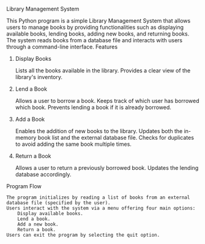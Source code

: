 Library Management System

This Python program is a simple Library Management System that allows users to manage books by providing functionalities such as displaying available books, lending books, adding new books, and returning books. The system reads books from a database file and interacts with users through a command-line interface.
Features
1. Display Books

    Lists all the books available in the library.
    Provides a clear view of the library's inventory.

2. Lend a Book

    Allows a user to borrow a book.
    Keeps track of which user has borrowed which book.
    Prevents lending a book if it is already borrowed.

3. Add a Book

    Enables the addition of new books to the library.
    Updates both the in-memory book list and the external database file.
    Checks for duplicates to avoid adding the same book multiple times.

4. Return a Book

    Allows a user to return a previously borrowed book.
    Updates the lending database accordingly.

Program Flow

    The program initializes by reading a list of books from an external database file (specified by the user).
    Users interact with the system via a menu offering four main options:
        Display available books.
        Lend a book.
        Add a new book.
        Return a book.
    Users can exit the program by selecting the quit option.
